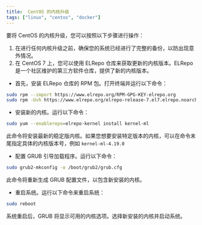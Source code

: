 ```yaml
---
title:  CentOS 的内核升级
tags: ["linux", "centos", "docker"]
---
```


要将 CentOS 的内核升级，您可以按照以下步骤进行操作：
1. 在进行任何内核升级之前，确保您的系统已经进行了完整的备份，以防出现意外情况。
2. 在 CentOS 7 上，您可以使用 ELRepo 仓库来获取更新的内核版本。ELRepo 是一个社区维护的第三方软件仓库，提供了新的内核版本。
- 首先，安装 ELRepo 仓库的 RPM 包。打开终端并运行以下命令：
```bash
sudo rpm --import https://www.elrepo.org/RPM-GPG-KEY-elrepo.org
sudo rpm -Uvh https://www.elrepo.org/elrepo-release-7.el7.elrepo.noarch.rpm
```
- 安装新的内核。运行以下命令：
```bash
sudo yum --enablerepo=elrepo-kernel install kernel-ml
```
此命令将安装最新的稳定版内核。如果您想要安装特定版本的内核，可以在命令末尾指定具体的内核版本号，例如 `kernel-ml-4.19.0`
- 配置 GRUB 引导加载程序。运行以下命令：
```bash
sudo grub2-mkconfig -o /boot/grub2/grub.cfg
```
此命令将重新生成 GRUB 配置文件，以包含新安装的内核。
- 重启系统。运行以下命令来重启系统：
```bash
sudo reboot
```
系统重启后，GRUB 将显示可用的内核选项。选择新安装的内核并启动系统。
